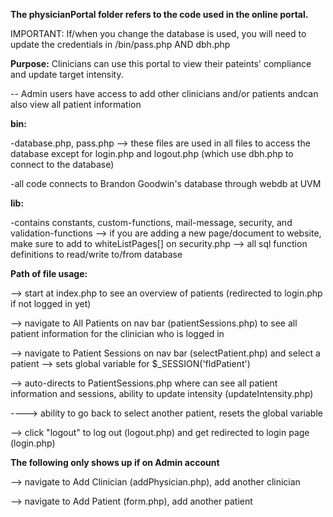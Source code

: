 **The physicianPortal folder refers to the code used in the online portal.**

IMPORTANT: If/when you change the database is used, you will need to update the credentials in /bin/pass.php AND dbh.php


**Purpose:** Clinicians can use this portal to view their pateints' compliance and update target intensity. 


-- Admin users have access to add other clinicians and/or patients andcan also view all patient information


**bin:**


-database.php, pass.php --> these files are used in all files to access the database except for login.php and logout.php (which use dbh.php to connect to the database)


-all code connects to Brandon Goodwin's database through webdb at UVM

**lib:**


-contains constants, custom-functions, mail-message, security, and validation-functions
    --> if you are adding a new page/document to website, make sure to add to whiteListPages[] on security.php
    --> all sql function definitions to read/write to/from database
    
   
**Path of file usage:**

--> start at index.php to see an overview of patients (redirected to login.php if not logged in yet)


--> navigate to All Patients on nav bar (patientSessions.php) to see all patient information for the clinician who is logged in


--> navigate to Patient Sessions on nav bar (selectPatient.php) and select a patient --> sets global variable for $_SESSION('fldPatient')


--> auto-directs to PatientSessions.php where can see all patient information and sessions, ability to update intensity (updateIntensity.php)


----> ability to go back to select another patient, resets the global variable


--> click "logout" to log out (logout.php) and get redirected to login page (login.php)


**The following only shows up if on Admin account**


--> navigate to Add Clinician (addPhysician.php), add another clinician


--> navigate to Add Patient (form.php), add another patient



